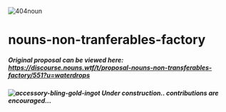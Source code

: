 ![404noun](https://user-images.githubusercontent.com/22319741/148448835-2efcf9d7-eaa8-4890-96a0-38eb401234a5.png)
# nouns-non-tranferables-factory

##### Original proposal can be viewed here: https://discourse.nouns.wtf/t/proposal-nouns-non-transferables-factory/551?u=waterdrops

##### ![accessory-bling-gold-ingot](https://user-images.githubusercontent.com/22319741/148466960-6568651b-8ca4-45f7-b199-49b860498ac1.png) Under construction.. contributions are encouraged...

